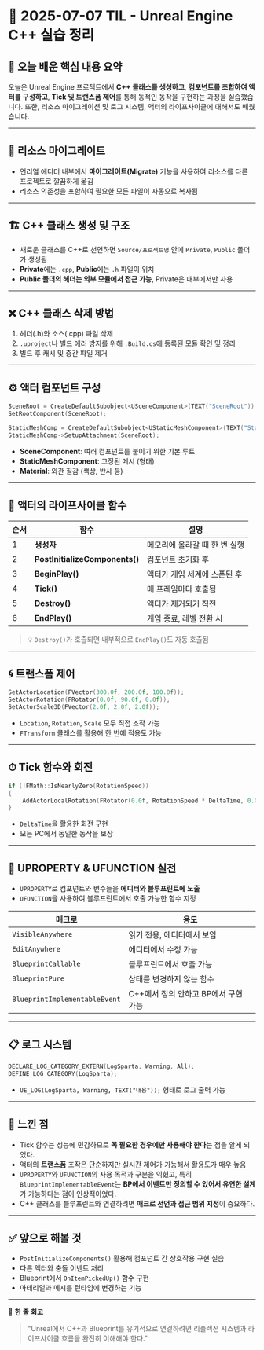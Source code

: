 
# 📆 2025-07-07 TIL - Unreal Engine C++ 실습 정리

## 🎯 오늘 배운 핵심 내용 요약

오늘은 Unreal Engine 프로젝트에서 **C++ 클래스를 생성하고**, **컴포넌트를 조합하여 액터를 구성하고**, **Tick 및 트랜스폼 제어**를 통해 동적인 동작을 구현하는 과정을 실습했습니다. 또한, 리소스 마이그레이션 및 로그 시스템, 액터의 라이프사이클에 대해서도 배웠습니다.

---

## 🔁 리소스 마이그레이트

- 언리얼 에디터 내부에서 **마이그레이트(Migrate)** 기능을 사용하여 리소스를 다른 프로젝트로 깔끔하게 옮김
- 리소스 의존성을 포함하여 필요한 모든 파일이 자동으로 복사됨

---

## 🏗️ C++ 클래스 생성 및 구조

- 새로운 클래스를 C++로 선언하면 `Source/프로젝트명` 안에 `Private`, `Public` 폴더가 생성됨
- **Private**에는 `.cpp`, **Public**에는 `.h` 파일이 위치
- **Public 폴더의 헤더는 외부 모듈에서 접근 가능**, Private은 내부에서만 사용

---

## ❌ C++ 클래스 삭제 방법

1. 헤더(.h)와 소스(.cpp) 파일 삭제
2. `.uproject`나 빌드 에러 방지를 위해 `.Build.cs`에 등록된 모듈 확인 및 정리
3. 빌드 후 캐시 및 중간 파일 제거

---

## ⚙️ 액터 컴포넌트 구성

```cpp
SceneRoot = CreateDefaultSubobject<USceneComponent>(TEXT("SceneRoot"));
SetRootComponent(SceneRoot);

StaticMeshComp = CreateDefaultSubobject<UStaticMeshComponent>(TEXT("StaticMesh"));
StaticMeshComp->SetupAttachment(SceneRoot);
````

* **SceneComponent**: 여러 컴포넌트를 붙이기 위한 기본 루트
* **StaticMeshComponent**: 고정된 메시 (형태)
* **Material**: 외관 질감 (색상, 반사 등)

---

## 🔄 액터의 라이프사이클 함수

| 순서 | 함수                             | 설명                |
| -- | ------------------------------ | ----------------- |
| 1  | **생성자**                        | 메모리에 올라갈 때 한 번 실행 |
| 2  | **PostInitializeComponents()** | 컴포넌트 초기화 후        |
| 3  | **BeginPlay()**                | 액터가 게임 세계에 스폰된 후  |
| 4  | **Tick()**                     | 매 프레임마다 호출됨       |
| 5  | **Destroy()**                  | 액터가 제거되기 직전       |
| 6  | **EndPlay()**                  | 게임 종료, 레벨 전환 시    |

> 💡 `Destroy()`가 호출되면 내부적으로 `EndPlay()`도 자동 호출됨

---

## 🌀 트랜스폼 제어

```cpp
SetActorLocation(FVector(300.0f, 200.0f, 100.0f));
SetActorRotation(FRotator(0.0f, 90.0f, 0.0f));
SetActorScale3D(FVector(2.0f, 2.0f, 2.0f));
```

* `Location`, `Rotation`, `Scale` 모두 직접 조작 가능
* `FTransform` 클래스를 활용해 한 번에 적용도 가능

---

## ⏱ Tick 함수와 회전

```cpp
if (!FMath::IsNearlyZero(RotationSpeed))
{
    AddActorLocalRotation(FRotator(0.0f, RotationSpeed * DeltaTime, 0.0f));
}
```

* `DeltaTime`을 활용한 회전 구현
* 모든 PC에서 동일한 동작을 보장

---

## 🧩 UPROPERTY & UFUNCTION 실전

* `UPROPERTY`로 컴포넌트와 변수들을 **에디터와 블루프린트에 노출**
* `UFUNCTION`을 사용하여 블루프린트에서 호출 가능한 함수 지정

| 매크로                           | 용도                      |
| ----------------------------- | ----------------------- |
| `VisibleAnywhere`             | 읽기 전용, 에디터에서 보임         |
| `EditAnywhere`                | 에디터에서 수정 가능             |
| `BlueprintCallable`           | 블루프린트에서 호출 가능           |
| `BlueprintPure`               | 상태를 변경하지 않는 함수          |
| `BlueprintImplementableEvent` | C++에서 정의 안하고 BP에서 구현 가능 |

---

## 📋 로그 시스템

```cpp
DECLARE_LOG_CATEGORY_EXTERN(LogSparta, Warning, All);
DEFINE_LOG_CATEGORY(LogSparta);
```

* `UE_LOG(LogSparta, Warning, TEXT("내용"));` 형태로 로그 출력 가능

---

## 🧠 느낀 점

* Tick 함수는 성능에 민감하므로 **꼭 필요한 경우에만 사용해야 한다**는 점을 알게 되었다.
* 액터의 **트랜스폼** 조작은 단순하지만 실시간 제어가 가능해서 활용도가 매우 높음
* `UPROPERTY`와 `UFUNCTION`의 사용 목적과 구분을 익혔고, 특히 `BlueprintImplementableEvent`는 **BP에서 이벤트만 정의할 수 있어서 유연한 설계**가 가능하다는 점이 인상적이었다.
* C++ 클래스를 블루프린트와 연결하려면 **매크로 선언과 접근 범위 지정**이 중요하다.

---

## ✅ 앞으로 해볼 것

* `PostInitializeComponents()` 활용해 컴포넌트 간 상호작용 구현 실습
* 다른 액터와 충돌 이벤트 처리
* Blueprint에서 `OnItemPickedUp()` 함수 구현
* 마테리얼과 메시를 런타임에 변경하는 기능

---

🧾 **한 줄 회고**

> "Unreal에서 C++과 Blueprint를 유기적으로 연결하려면 리플렉션 시스템과 라이프사이클 흐름을 완전히 이해해야 한다."
